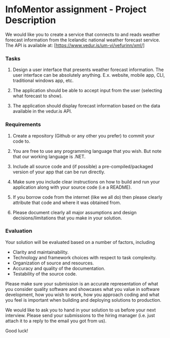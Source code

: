 # InfoMentor assignment - Project Description

We would like you to create a service that connects to and reads weather forecast information from the Icelandic national weather forecast service. The API is available at:
[https://www.vedur.is/um-vi/vefurinn/xml/]

### Tasks

1. Design a user interface that presents weather forecast information. The user interface can be absolutely anything. E.x. website, mobile app, CLI, traditional windows app, etc.

2. The application should be able to accept input from the user (selecting what forecast to show).

3. The application should display forecast information based on the data available in the vedur.is API.

### Requirements

1. Create a repository (Github or any other you prefer) to commit your code to.

2. You are free to use any programming language that you wish. But note that our working language is .NET.

3. Include all source code and (if possible) a pre-compiled/packaged version of your app that can be run directly.

4. Make sure you include clear instructions on how to build and run your application along with your source code (i.e a README).

5. If you borrow code from the internet (like we all do) then please clearly attribute that code and where it was obtained from.

6. Please document clearly all major assumptions and design decisions/limitations that you make in your solution.

### Evaluation

Your solution will be evaluated based on a number of factors, including

- Clarity and maintainability.
- Technology and framework choices with respect to task complexity.
- Organization of source and resources.
- Accuracy and quality of the documentation.
- Testability of the source code.

Please make sure your submission is an accurate representation of what you consider quality software and showcases what you value in software development, how you wish to work, how you approach coding and what you feel is important when building and deploying solutions to production.

We would like to ask you to hand in your solution to us before your next interview. Please send your submissions to the hiring manager (i.e. just attach it to a reply to the email you got from us).

Good luck!

